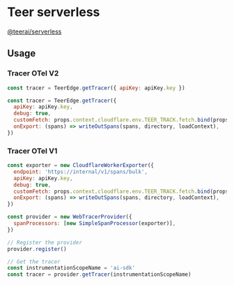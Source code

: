 # Teer serverless

[@teerai/serverless](https://www.npmjs.com/package/@teerai/serverless)

## Usage

### Tracer OTel V2

```javascript
const tracer = TeerEdge.getTracer({ apiKey: apiKey.key })
```

```javascript
const tracer = TeerEdge.getTracer({
  apiKey: apiKey.key,
  debug: true,
  customFetch: props.context.cloudflare.env.TEER_TRACK.fetch.bind(props.context.cloudflare.env.TEER_TRACK),
  onExport: (spans) => writeOutSpans(spans, directory, loadContext),
})
```

### Tracer OTel V1

```javascript
const exporter = new CloudflareWorkerExporter({
  endpoint: 'https://internal/v1/spans/bulk',
  apiKey: apiKey.key,
  debug: true,
  customFetch: props.context.cloudflare.env.TEER_TRACK.fetch.bind(props.context.cloudflare.env.TEER_TRACK),
  onExport: (spans) => writeOutSpans(spans, directory, loadContext),
})

const provider = new WebTracerProvider({
  spanProcessors: [new SimpleSpanProcessor(exporter)],
})

// Register the provider
provider.register()

// Get the tracer
const instrumentationScopeName = 'ai-sdk'
const tracer = provider.getTracer(instrumentationScopeName)
```
